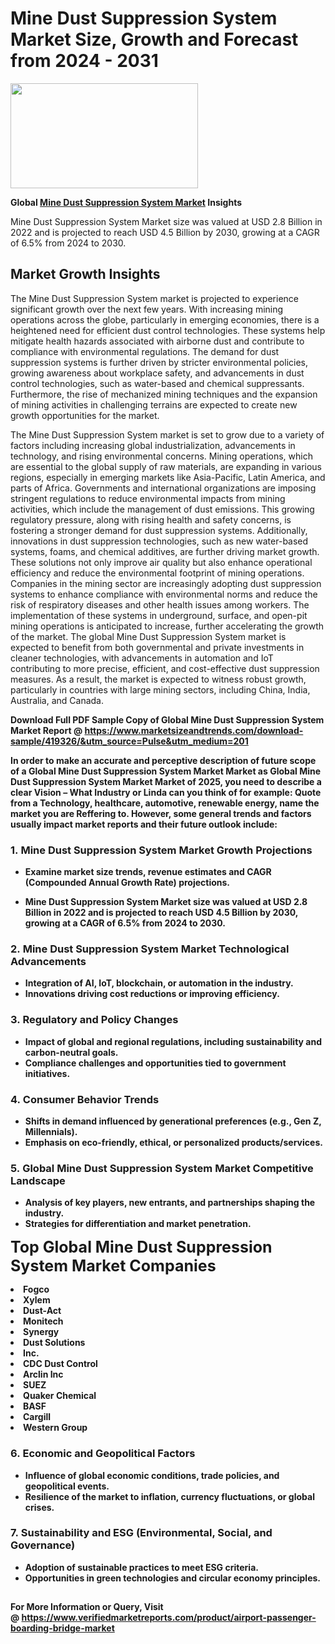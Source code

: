<H1>Mine Dust Suppression System Market Size, Growth and Forecast from 2024 - 2031</H1><img class="aligncenter size-medium wp-image-584254" src="https://thirdeyenews.in/wp-content/uploads/2024/09/Global-Market-Research-300x168.jpeg" alt="" width="300" height="168" /><p><strong>Global&nbsp;<a href="https://www.marketsizeandtrends.com/download-sample/419326/&amp;utm_source=Pulse&amp;utm_medium=201">Mine Dust Suppression System Market</a> Insights</strong></p><p>Mine Dust Suppression System Market size was valued at USD 2.8 Billion in 2022 and is projected to reach USD 4.5 Billion by 2030, growing at a CAGR of 6.5% from 2024 to 2030.</p><p><h2>Market Growth Insights</h2> <p>The Mine Dust Suppression System market is projected to experience significant growth over the next few years. With increasing mining operations across the globe, particularly in emerging economies, there is a heightened need for efficient dust control technologies. These systems help mitigate health hazards associated with airborne dust and contribute to compliance with environmental regulations. The demand for dust suppression systems is further driven by stricter environmental policies, growing awareness about workplace safety, and advancements in dust control technologies, such as water-based and chemical suppressants. Furthermore, the rise of mechanized mining techniques and the expansion of mining activities in challenging terrains are expected to create new growth opportunities for the market.</p> <p><strong></strong></p> <p>The Mine Dust Suppression System market is set to grow due to a variety of factors including increasing global industrialization, advancements in technology, and rising environmental concerns. Mining operations, which are essential to the global supply of raw materials, are expanding in various regions, especially in emerging markets like Asia-Pacific, Latin America, and parts of Africa. Governments and international organizations are imposing stringent regulations to reduce environmental impacts from mining activities, which include the management of dust emissions. This growing regulatory pressure, along with rising health and safety concerns, is fostering a stronger demand for dust suppression systems. Additionally, innovations in dust suppression technologies, such as new water-based systems, foams, and chemical additives, are further driving market growth. These solutions not only improve air quality but also enhance operational efficiency and reduce the environmental footprint of mining operations. Companies in the mining sector are increasingly adopting dust suppression systems to enhance compliance with environmental norms and reduce the risk of respiratory diseases and other health issues among workers. The implementation of these systems in underground, surface, and open-pit mining operations is anticipated to increase, further accelerating the growth of the market. The global Mine Dust Suppression System market is expected to benefit from both governmental and private investments in cleaner technologies, with advancements in automation and IoT contributing to more precise, efficient, and cost-effective dust suppression measures. As a result, the market is expected to witness robust growth, particularly in countries with large mining sectors, including China, India, Australia, and Canada.</p> <p><strong></p><p><span class=""><strong>Download Full PDF Sample Copy of Global Mine Dust Suppression System Market Report</strong> @ <a href="https://www.marketsizeandtrends.com/download-sample/419326/&amp;utm_source=Pulse&amp;utm_medium=201" target="_blank">https://www.marketsizeandtrends.com/download-sample/419326/&amp;utm_source=Pulse&amp;utm_medium=201</a></span></p><p>In order to make an accurate and perceptive description of future scope of a Global&nbsp;Mine Dust Suppression System Market Market as Global&nbsp;Mine Dust Suppression System Market Market of 2025, you need to describe a clear Vision &ndash; What Industry or Linda can you think of for example: Quote from a Technology, healthcare, automotive, renewable energy, name the market you are Reffering to. However, some general trends and factors usually impact market reports and their future outlook include:</p><h3>1.&nbsp;<strong>Mine Dust Suppression System Market Growth Projections</strong></h3><ul><li>Examine market size trends, revenue estimates and CAGR (Compounded Annual Growth Rate) projections.</li><li><p>Mine Dust Suppression System Market size was valued at USD 2.8 Billion in 2022 and is projected to reach USD 4.5 Billion by 2030, growing at a CAGR of 6.5% from 2024 to 2030.</p></li></ul><h3>2.&nbsp;<strong>Mine Dust Suppression System Market Technological Advancements</strong></h3><ul><li>Integration of AI, IoT, blockchain, or automation in the industry.</li><li>Innovations driving cost reductions or improving efficiency.</li></ul><h3>3.&nbsp;<strong>Regulatory and Policy Changes</strong></h3><ul><li>Impact of global and regional regulations, including sustainability and carbon-neutral goals.</li><li>Compliance challenges and opportunities tied to government initiatives.</li></ul><h3>4.&nbsp;<strong>Consumer Behavior Trends</strong></h3><ul><li>Shifts in demand influenced by generational preferences (e.g., Gen Z, Millennials).</li><li>Emphasis on eco-friendly, ethical, or personalized products/services.</li></ul><h3>5.&nbsp;<strong>Global Mine Dust Suppression System Market Competitive Landscape</strong></h3><ul><li>Analysis of key players, new entrants, and partnerships shaping the industry.</li><li>Strategies for differentiation and market penetration.</li></ul><p data-pm-slice="1 1 []"><span style="color: inherit; font-family: inherit; font-size: 25px;">Top Global Mine Dust Suppression System Market Companies</span></p><div class="" data-test-id=""><p><li>Fogco</li><li> Xylem</li><li> Dust-Act</li><li> Monitech</li><li> Synergy</li><li> Dust Solutions</li><li> Inc.</li><li> CDC Dust Control</li><li> Arclin Inc</li><li> SUEZ</li><li> Quaker Chemical</li><li> BASF</li><li> Cargill</li><li> Western Group</li></p></div><h3>6.&nbsp;<strong>Economic and Geopolitical Factors</strong></h3><ul><li>Influence of global economic conditions, trade policies, and geopolitical events.</li><li>Resilience of the market to inflation, currency fluctuations, or global crises.</li></ul><h3>7.&nbsp;<strong>Sustainability and ESG (Environmental, Social, and Governance)</strong></h3><ul><li>Adoption of sustainable practices to meet ESG criteria.</li><li>Opportunities in green technologies and circular economy principles.</li></ul><h2><strong style="font-size: 14px;">For More Information or Query, Visit @&nbsp;</strong><a style="background-color: #ffffff; font-size: 14px;" href="https://www.marketsizeandtrends.com/report/mine-dust-suppression-system-market/" target="_blank">https://www.verifiedmarketreports.com/product/airport-passenger-boarding-bridge-market</a></h2>
